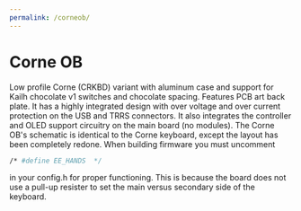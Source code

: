```yaml
---
permalink: /corneob/
---
```

# Corne OB
Low profile Corne (CRKBD) variant with aluminum case and support for Kailh chocolate v1 switches and chocolate spacing. Features PCB art back plate. It has a highly integrated design with over voltage and over current protection on the USB and TRRS connectors. It also integrates the controller and OLED support circuitry on the main board (no modules).
The Corne OB's schematic is identical to the Corne keyboard, except the layout has been completely redone.
When building firmware you must uncomment
```mk
/* #define EE_HANDS  */
```
in your config.h for proper functioning. This is because the board does not use a pull-up resister to set the main versus secondary side of the keyboard.